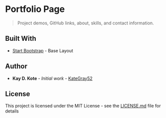# Portfolio Page
> Project demos, GitHub links, about, skills, and contact information.




## Built With

* [Start Bootstrap](https://startbootstrap.com/template-overviews/grayscale/) - Base Layout


## Author

* **Kay D. Kote** - *Initial work* - [KateGray52](https://github.com/kkote)

## License

This project is licensed under the MIT License - see the [LICENSE.md](LICENSE.md) file for details
